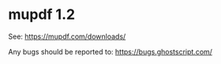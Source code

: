 # mupdf 1.2

See:
https://mupdf.com/downloads/

Any bugs should be reported to:
https://bugs.ghostscript.com/

